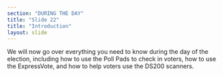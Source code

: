 ```yaml
---
section: "DURING THE DAY"
title: "Slide 22"
title: "Introduction"
layout: slide
---
```


We will now go over everything you need to know during the day of the election, including how to use the Poll Pads to check in voters, how to use the ExpressVote, and how to help voters use the DS200 scanners.